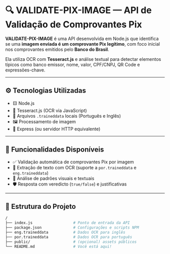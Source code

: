 # 🔍 VALIDATE-PIX-IMAGE — API de Validação de Comprovantes Pix

**VALIDATE-PIX-IMAGE** é uma API desenvolvida em Node.js que identifica se uma **imagem enviada é um comprovante Pix legítimo**, com foco inicial nos comprovantes emitidos pelo **Banco do Brasil**.

Ela utiliza OCR com **Tesseract.js** e análise textual para detectar elementos típicos como banco emissor, nome, valor, CPF/CNPJ, QR Code e expressões-chave.

---

## ⚙️ Tecnologias Utilizadas

- 🟨 Node.js
- 🧠 Tesseract.js (OCR via JavaScript)
- 🧾 Arquivos `.traineddata` locais (Português e Inglês)
- 🖼️ Processamento de imagem
- 📡 Express (ou servidor HTTP equivalente)

---

## 🚀 Funcionalidades Disponíveis

- ✅ Validação automática de comprovantes Pix por imagem
- 🔎 Extração de texto com OCR (suporte a `por.traineddata` e `eng.traineddata`)
- 🧠 Análise de padrões visuais e textuais
- 🛡️ Resposta com veredicto (`true/false`) e justificativas

---

## 📂 Estrutura do Projeto

```bash
/
├── index.js                  # Ponto de entrada da API
├── package.json              # Configurações e scripts NPM
├── eng.traineddata           # Dados OCR para inglês
├── por.traineddata           # Dados OCR para português
├── public/                   # (opcional) assets públicos
└── README.md                 # Você está aqui!
